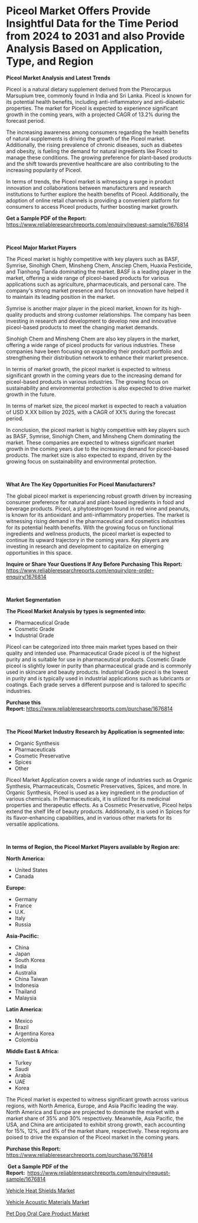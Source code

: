 <p><h1>Piceol Market Offers Provide Insightful Data for the Time Period from 2024 to 2031 and also Provide Analysis Based on Application, Type, and Region</h1></p><p><strong>Piceol Market Analysis and Latest Trends</strong></p>
<p><p>Piceol is a natural dietary supplement derived from the Pterocarpus Marsupium tree, commonly found in India and Sri Lanka. Piceol is known for its potential health benefits, including anti-inflammatory and anti-diabetic properties. The market for Piceol is expected to experience significant growth in the coming years, with a projected CAGR of 13.2% during the forecast period.</p><p>The increasing awareness among consumers regarding the health benefits of natural supplements is driving the growth of the Piceol market. Additionally, the rising prevalence of chronic diseases, such as diabetes and obesity, is fueling the demand for natural ingredients like Piceol to manage these conditions. The growing preference for plant-based products and the shift towards preventive healthcare are also contributing to the increasing popularity of Piceol.</p><p>In terms of trends, the Piceol market is witnessing a surge in product innovation and collaborations between manufacturers and research institutions to further explore the health benefits of Piceol. Additionally, the adoption of online retail channels is providing a convenient platform for consumers to access Piceol products, further boosting market growth.</p></p>
<p><strong>Get a Sample PDF of the Report:&nbsp;</strong> <a href="https://www.reliableresearchreports.com/enquiry/request-sample/1676814">https://www.reliableresearchreports.com/enquiry/request-sample/1676814</a></p>
<p>&nbsp;</p>
<p><strong>Piceol Major Market Players</strong></p>
<p><p>The Piceol market is highly competitive with key players such as BASF, Symrise, Sinohigh Chem, Minsheng Chem, Ansciep Chem, Huaxia Pesticide, and Tianhong Tianda dominating the market. BASF is a leading player in the market, offering a wide range of piceol-based products for various applications such as agriculture, pharmaceuticals, and personal care. The company's strong market presence and focus on innovation have helped it to maintain its leading position in the market.</p><p>Symrise is another major player in the piceol market, known for its high-quality products and strong customer relationships. The company has been investing in research and development to develop new and innovative piceol-based products to meet the changing market demands.</p><p>Sinohigh Chem and Minsheng Chem are also key players in the market, offering a wide range of piceol products for various industries. These companies have been focusing on expanding their product portfolio and strengthening their distribution network to enhance their market presence.</p><p>In terms of market growth, the piceol market is expected to witness significant growth in the coming years due to the increasing demand for piceol-based products in various industries. The growing focus on sustainability and environmental protection is also expected to drive market growth in the future.</p><p>In terms of market size, the piceol market is expected to reach a valuation of USD X.XX billion by 2025, with a CAGR of XX% during the forecast period.</p><p>In conclusion, the piceol market is highly competitive with key players such as BASF, Symrise, Sinohigh Chem, and Minsheng Chem dominating the market. These companies are expected to witness significant market growth in the coming years due to the increasing demand for piceol-based products. The market size is also expected to expand, driven by the growing focus on sustainability and environmental protection.</p></p>
<p>&nbsp;</p>
<p><strong>What Are The Key Opportunities For Piceol Manufacturers?</strong></p>
<p><p>The global piceol market is experiencing robust growth driven by increasing consumer preference for natural and plant-based ingredients in food and beverage products. Piceol, a phytoestrogen found in red wine and peanuts, is known for its antioxidant and anti-inflammatory properties. The market is witnessing rising demand in the pharmaceutical and cosmetics industries for its potential health benefits. With the growing focus on functional ingredients and wellness products, the piceol market is expected to continue its upward trajectory in the coming years. Key players are investing in research and development to capitalize on emerging opportunities in this space.</p></p>
<p><strong>Inquire or Share Your Questions If Any Before Purchasing This Report:</strong> <a href="https://www.reliableresearchreports.com/enquiry/pre-order-enquiry/1676814">https://www.reliableresearchreports.com/enquiry/pre-order-enquiry/1676814</a></p>
<p>&nbsp;</p>
<p><strong>Market Segmentation</strong></p>
<p><strong>The Piceol Market Analysis by types is segmented into:</strong></p>
<p><ul><li>Pharmaceutical Grade</li><li>Cosmetic Grade</li><li>Industrial Grade</li></ul></p>
<p><p>Piceol can be categorized into three main market types based on their quality and intended use. Pharmaceutical Grade piceol is of the highest purity and is suitable for use in pharmaceutical products. Cosmetic Grade piceol is slightly lower in purity than pharmaceutical grade and is commonly used in skincare and beauty products. Industrial Grade piceol is the lowest in purity and is typically used in industrial applications such as lubricants or coatings. Each grade serves a different purpose and is tailored to specific industries.</p></p>
<p><strong>Purchase this Report:&nbsp;</strong><a href="https://www.reliableresearchreports.com/purchase/1676814">https://www.reliableresearchreports.com/purchase/1676814</a></p>
<p>&nbsp;</p>
<p><strong>The Piceol Market Industry Research by Application is segmented into:</strong></p>
<p><ul><li>Organic Synthesis</li><li>Pharmaceuticals</li><li>Cosmetic Preservative</li><li>Spices</li><li>Other</li></ul></p>
<p><p>Piceol Market Application covers a wide range of industries such as Organic Synthesis, Pharmaceuticals, Cosmetic Preservatives, Spices, and more. In Organic Synthesis, Piceol is used as a key ingredient in the production of various chemicals. In Pharmaceuticals, it is utilized for its medicinal properties and therapeutic effects. As a Cosmetic Preservative, Piceol helps extend the shelf life of beauty products. Additionally, it is used in Spices for its flavor-enhancing capabilities, and in various other markets for its versatile applications.</p></p>
<p>&nbsp;</p>
<p><strong>In terms of Region, the Piceol Market Players available by Region are:</strong></p>
<p>
    <p> <strong> North America: </strong>
        <ul>
            <li>United States</li>
            <li>Canada</li>
        </ul>
        </p> 
    <p> <strong> Europe: </strong>
        <ul>
            <li>Germany</li>
            <li>France</li>
            <li>U.K.</li>
            <li>Italy</li>
            <li>Russia</li>
        </ul>
        </p> 
    <p> <strong> Asia-Pacific: </strong>
        <ul>
            <li>China</li>
            <li>Japan</li>
            <li>South Korea</li>
            <li>India</li>
            <li>Australia</li>
            <li>China Taiwan</li>
            <li>Indonesia</li>
            <li>Thailand</li>
            <li>Malaysia</li>
        </ul>
        </p> 
    <p> <strong> Latin America: </strong>
        <ul>
            <li>Mexico</li>
            <li>Brazil</li>
            <li>Argentina Korea</li>
            <li>Colombia</li>
        </ul>
        </p> 
    <p> <strong> Middle East & Africa: </strong>
        <ul>
            <li>Turkey</li>
            <li>Saudi</li>
            <li>Arabia</li>
            <li>UAE</li>
            <li>Korea</li>
        </ul>
    </p>
    </p>
<p><p>The Piceol market is expected to witness significant growth across various regions, with North America, Europe, and Asia Pacific leading the way. North America and Europe are projected to dominate the market with a market share of 35% and 30% respectively. Meanwhile, Asia Pacific, the USA, and China are anticipated to exhibit strong growth, each accounting for 15%, 12%, and 8% of the market share, respectively. These regions are poised to drive the expansion of the Piceol market in the coming years.</p></p>
<p><strong>Purchase this Report: </strong><a href="https://www.reliableresearchreports.com/purchase/1676814">https://www.reliableresearchreports.com/purchase/1676814</a></p>
<p>&nbsp;<strong>Get a Sample PDF of the Report:&nbsp;&nbsp;</strong><a href="https://www.reliableresearchreports.com/enquiry/request-sample/1676814">https://www.reliableresearchreports.com/enquiry/request-sample/1676814</a></p>
<p><strong></strong></p>
<p><p><a href="https://view.publitas.com/reportprime-1/vehicle-heat-shields-market-insights-market-players-and-forecast-till-2030/">Vehicle Heat Shields Market</a></p><p><a href="https://view.publitas.com/reportprime-1/vehicle-acoustic-materials-market-offer-valuable-insights-into-market-size-market-share-market-trends-and-projections-spanning-from-2023-to-2030/">Vehicle Acoustic Materials Market</a></p><p><a href="https://view.publitas.com/reportprime-1/pet-dog-oral-care-product-market-a-comprehensive-report-of-its-market-share-growth-trends-2023-2030/">Pet Dog Oral Care Product Market</a></p></p>